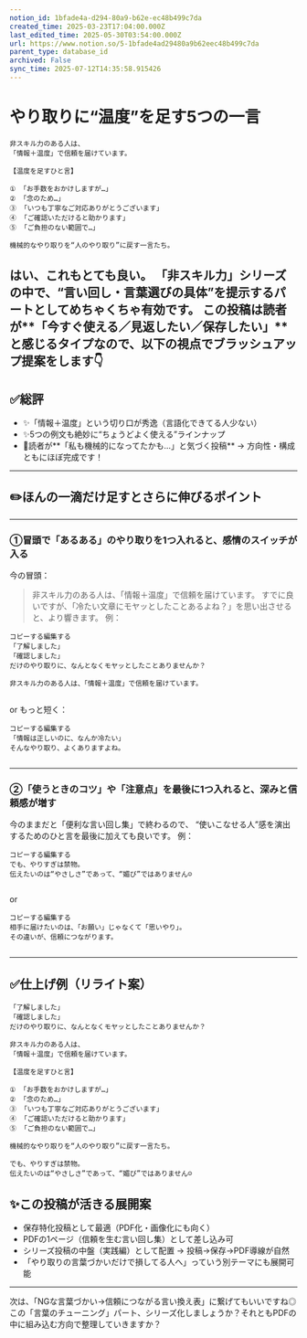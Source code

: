 ```yaml
---
notion_id: 1bfade4a-d294-80a9-b62e-ec48b499c7da
created_time: 2025-03-23T17:04:00.000Z
last_edited_time: 2025-05-30T03:54:00.000Z
url: https://www.notion.so/5-1bfade4ad29480a9b62eec48b499c7da
parent_type: database_id
archived: False
sync_time: 2025-07-12T14:35:58.915426
---
```


# やり取りに“温度”を足す5つの一言

```plain text
非スキル力のある人は、
「情報＋温度」で信頼を届けています。

【温度を足すひと言】

① 「お手数をおかけしますが…」
② 「念のため…」
③ 「いつも丁寧なご対応ありがとうございます」
④ 「ご確認いただけると助かります」
⑤ 「ご負担のない範囲で…」

機械的なやり取りを“人のやり取り”に戻す一言たち。
```
はい、これもとても良い。
「非スキル力」シリーズの中で、“言い回し・言葉選びの具体”を提示するパートとしてめちゃくちゃ有効です。
この投稿は読者が**「今すぐ使える／見返したい／保存したい」**と感じるタイプなので、以下の視点でブラッシュアップ提案をします👇
---
## ✅総評
- ✨「情報＋温度」という切り口が秀逸（言語化できてる人少ない）
- ✨5つの例文も絶妙に“ちょうどよく使える”ラインナップ
- 📌読者が**「私も機械的になってたかも…」と気づく投稿**
→ 方向性・構成ともにほぼ完成です！
---
## ✏️ほんの一滴だけ足すとさらに伸びるポイント
---
### ①冒頭で「あるある」のやり取りを1つ入れると、感情のスイッチが入る
今の冒頭：
> 非スキル力のある人は、「情報＋温度」で信頼を届けています。
すでに良いですが、「冷たい文章にモヤッとしたことあるよね？」を思い出させると、より響きます。
例：
```plain text
コピーする編集する
「了解しました」
「確認しました」
だけのやり取りに、なんとなくモヤッとしたことありませんか？

非スキル力のある人は、「情報＋温度」で信頼を届けています。


```
or もっと短く：
```plain text
コピーする編集する
「情報は正しいのに、なんか冷たい」
そんなやり取り、よくありますよね。


```
---
### ②「使うときのコツ」や「注意点」を最後に1つ入れると、深みと信頼感が増す
今のままだと「便利な言い回し集」で終わるので、
“使いこなせる人”感を演出するためのひと言を最後に加えても良いです。
例：
```plain text
コピーする編集する
でも、やりすぎは禁物。
伝えたいのは“やさしさ”であって、“媚び”ではありません☺️


```
or
```plain text
コピーする編集する
相手に届けたいのは、「お願い」じゃなくて「思いやり」。
その違いが、信頼につながります。


```
---
## ✅仕上げ例（リライト案）
```plain text
「了解しました」  
「確認しました」  
だけのやり取りに、なんとなくモヤッとしたことありませんか？

非スキル力のある人は、
「情報＋温度」で信頼を届けています。

【温度を足すひと言】

① 「お手数をおかけしますが…」
② 「念のため…」
③ 「いつも丁寧なご対応ありがとうございます」
④ 「ご確認いただけると助かります」
⑤ 「ご負担のない範囲で…」

機械的なやり取りを“人のやり取り”に戻す一言たち。

でも、やりすぎは禁物。  
伝えたいのは“やさしさ”であって、“媚び”ではありません☺️
```
## ✨この投稿が活きる展開案
- 保存特化投稿として最適（PDF化・画像化にも向く）
- PDFの1ページ（信頼を生む言い回し集）として差し込み可
- シリーズ投稿の中盤（実践編）として配置 → 投稿→保存→PDF導線が自然
- 「やり取りの言葉づかいだけで損してる人へ」っていう別テーマにも展開可能
---
次は、「NGな言葉づかい→信頼につながる言い換え表」に繋げてもいいですね◎
この「言葉のチューニング」パート、シリーズ化しましょうか？それともPDFの中に組み込む方向で整理していきますか？
